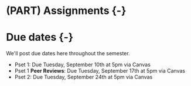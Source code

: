 
# (PART) Assignments {-}

# Due dates {-}

We'll post due dates here throughout the semester. 

- Pset 1: Due Tuesday, September 10th at 5pm via Canvas
- Pset 1 **Peer Reviews**: Due Tuesday, September 17th at 5pm via Canvas
- Pset 2: Due Tuesday, September 24th at 5pm via Canvas
